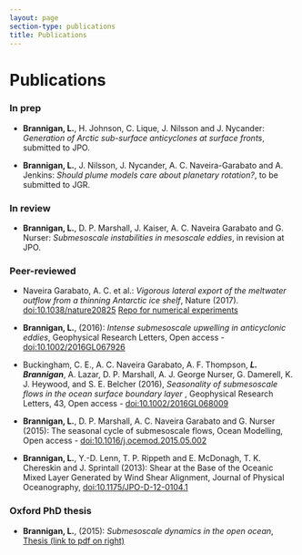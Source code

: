 ```yaml
---
layout: page
section-type: publications
title: Publications
---
```

# Publications

### In prep

* __Brannigan, L.__, H. Johnson, C. Lique, J. Nilsson and J. Nycander:
*Generation of Arctic sub-surface anticyclones at surface fronts*, submitted to JPO.

* __Brannigan, L.__, J. Nilsson, J. Nycander, A. C. Naveira-Garabato and A. Jenkins:
*Should plume models care about planetary rotation?*, to be submitted to JGR.


### In review

* __Brannigan, L.__, D. P. Marshall, J. Kaiser, A. C. Naveira Garabato and G. Nurser:
  *Submesoscale instabilities in mesoscale eddies*, in revision at JPO.

### Peer-reviewed
* Naveira Garabato, A. C. et al.: *Vigorous lateral export of the meltwater
outflow from a thinning Antarctic ice shelf*, Nature (2017). 
<a href="http://www.nature.com/nature/journal/vaop/ncurrent/full/nature20825.html" target="_blank">doi:10.1038/nature20825</a>
[Repo for numerical experiments](https://github.com/braaannigan/Vigorous_lateral_export)

* __Brannigan, L.__, (2016):
*Intense submesoscale upwelling in anticyclonic eddies*,
Geophysical Research Letters, Open access -
<a href="http://onlinelibrary.wiley.com/doi/10.1002/2016GL067926/full"
target="_blank">doi:10.1002/2016GL067926</a>

* Buckingham, C. E., A. C. Naveira Garabato, A. F. Thompson, *__L. Brannigan__*,
A. Lazar, D. P. Marshall, A. J. George Nurser, G. Damerell,
K. J. Heywood, and S. E. Belcher (2016),
*Seasonality of submesoscale flows in the ocean surface boundary layer* ,
Geophysical Research Letters, 43, Open access -
<a href="http://onlinelibrary.wiley.com/doi/10.1002/2016GL068009/full"
target="_blank">doi:10.1002/2016GL068009</a>

* __Brannigan, L.__, D. P. Marshall, A. C. Naveira Garabato and G. Nurser (2015):
The seasonal cycle of submesoscale flows, Ocean Modelling, Open access -
<a href="http://www.sciencedirect.com/science/article/pii/S1463500315000803" target="_blank">doi:10.1016/j.ocemod.2015.05.002</a>

* __Brannigan, L.__, Y.-D. Lenn, T. P. Rippeth and E. McDonagh,
T. K. Chereskin and J. Sprintall (2013):
Shear at the Base of the Oceanic Mixed Layer Generated by Wind Shear Alignment,
Journal of Physical Oceanography,
<a href="http://journals.ametsoc.org/doi/abs/10.1175/JPO-D-12-0104.1" target="_blank">doi:10.1175/JPO-D-12-0104.1</a>

### Oxford PhD thesis
* __Brannigan, L.__, (2015):
*Submesoscale dynamics in the open ocean*,
<a href="https://ora.ox.ac.uk/objects/uuid:75e3dbf3-56d7-4534-8008-a351c9b36efe"
target="_blank">Thesis (link to pdf on right)</a>
